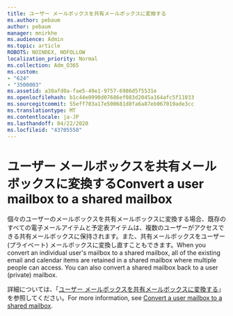 ```yaml
---
title: ユーザー メールボックスを共有メールボックスに変換する
ms.author: pebaum
author: pebaum
manager: mnirkhe
ms.audience: Admin
ms.topic: article
ROBOTS: NOINDEX, NOFOLLOW
localization_priority: Normal
ms.collection: Adm_O365
ms.custom:
- "624"
- "3500003"
ms.assetid: a38afd0a-fae5-49e1-9757-6986d5f5531e
ms.openlocfilehash: b1c44e0990d07686ef083d2045a164afc5f11033
ms.sourcegitcommit: 55eff703a17e500681d8fa6a87eb067019ade3cc
ms.translationtype: MT
ms.contentlocale: ja-JP
ms.lasthandoff: 04/22/2020
ms.locfileid: "43705558"
---
```

# <a name="convert-a-user-mailbox-to-a-shared-mailbox"></a><span data-ttu-id="42879-102">ユーザー メールボックスを共有メールボックスに変換する</span><span class="sxs-lookup"><span data-stu-id="42879-102">Convert a user mailbox to a shared mailbox</span></span>

<span data-ttu-id="42879-p101">個々のユーザーのメールボックスを共有メールボックスに変換する場合、既存のすべての電子メールアイテムと予定表アイテムは、複数のユーザーがアクセスできる共有メールボックスに保持されます。また、共有メールボックスをユーザー (プライベート) メールボックスに変換し直すこともできます。</span><span class="sxs-lookup"><span data-stu-id="42879-p101">When you convert an individual user's mailbox to a shared mailbox, all of the existing email and calendar items are retained in a shared mailbox where multiple people can access. You can also convert a shared mailbox back to a user (private) mailbox.</span></span>
  
<span data-ttu-id="42879-105">詳細については、「[ユーザー メールボックスを共有メールボックスに変換する](https://docs.microsoft.com/office365/admin/email/convert-user-mailbox-to-shared-mailbox)」を参照してください。</span><span class="sxs-lookup"><span data-stu-id="42879-105">For more information, see [Convert a user mailbox to a shared mailbox](https://docs.microsoft.com/office365/admin/email/convert-user-mailbox-to-shared-mailbox).</span></span>
  